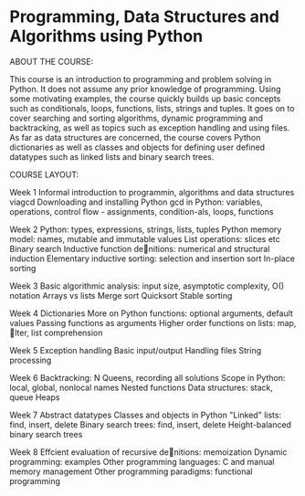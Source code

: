 # Programming, Data Structures and Algorithms using Python

ABOUT THE COURSE:

This course is an introduction to programming and problem solving in Python.  It does not assume any prior knowledge of programming.  Using some motivating examples, the course quickly builds up basic concepts such as conditionals, loops, functions, lists, strings and tuples.  It goes on to cover searching and sorting algorithms, dynamic programming and backtracking, as well as topics such as exception handling and using files.  As far as data structures are concerned, the course covers Python dictionaries as well as classes and objects for defining user defined datatypes such as linked lists and binary search trees.

COURSE LAYOUT:

Week 1
Informal introduction to programmin, algorithms and data structures viagcd
Downloading and installing Python
gcd in Python: variables, operations, control flow - assignments, condition-als, loops, functions

Week 2
Python: types, expressions, strings, lists, tuples
Python memory model: names, mutable and immutable values
List operations: slices etc
Binary search
Inductive function denitions: numerical and structural induction
Elementary inductive sorting: selection and insertion sort
In-place sorting

Week 3
Basic algorithmic analysis: input size, asymptotic complexity, O() notation
Arrays vs lists
Merge sort
Quicksort
Stable sorting

Week 4
Dictionaries
More on Python functions: optional arguments, default values
Passing functions as arguments
Higher order functions on lists: map, lter, list comprehension

Week 5
Exception handling
Basic input/output
Handling files
String processing

Week 6
Backtracking: N Queens, recording all solutions
Scope in Python: local, global, nonlocal names
Nested functions
Data structures: stack, queue
Heaps

Week 7
Abstract datatypes
Classes and objects in Python
"Linked" lists: find, insert, delete
Binary search trees: find, insert, delete
Height-balanced binary search trees

Week 8
Effcient evaluation of recursive denitions: memoization
Dynamic programming: examples
Other programming languages: C and manual memory management
Other programming paradigms: functional programming
